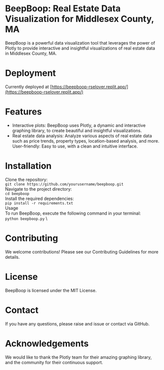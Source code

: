 # BeepBoop: Real Estate Data Visualization for Middlesex County, MA
BeepBoop is a powerful data visualization tool that leverages the power of Plotly to provide interactive and insightful visualizations of real estate data in Middlesex County, MA.

# Deployment
Currently deployed at [https://beepboop-rselover.replit.app/](https://beepboop-rselover.replit.app/)

# Features
- Interactive plots: BeepBoop uses Plotly, a dynamic and interactive graphing library, to create beautiful and insightful visualizations.
- Real estate data analysis: Analyze various aspects of real estate data such as price trends, property types, location-based analysis, and more.
User-friendly: Easy to use, with a clean and intuitive interface.

# Installation
Clone the repository: \
`git clone https://github.com/yourusername/beepboop.git` \
Navigate to the project directory: \
`cd beepboop` \
Install the required dependencies: \
`pip install -r requirements.txt` \
Usage \
To run BeepBoop, execute the following command in your terminal: \
`python beepboop.py` \

# Contributing
We welcome contributions! Please see our Contributing Guidelines for more details.

# License
BeepBoop is licensed under the MIT License.

# Contact
If you have any questions, please raise and issue or contact via GitHub.

# Acknowledgements
We would like to thank the Plotly team for their amazing graphing library, and the community for their continuous support.

